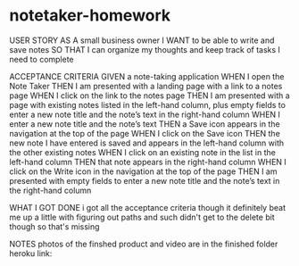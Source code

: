 # notetaker-homework

USER STORY
AS A small business owner
I WANT to be able to write and save notes
SO THAT I can organize my thoughts and keep track of tasks I need to complete


ACCEPTANCE CRITERIA
GIVEN a note-taking application
WHEN I open the Note Taker
THEN I am presented with a landing page with a link to a notes page
WHEN I click on the link to the notes page
THEN I am presented with a page with existing notes listed in the left-hand column, plus empty fields to enter a new note title and the note’s text in the right-hand column
WHEN I enter a new note title and the note’s text
THEN a Save icon appears in the navigation at the top of the page
WHEN I click on the Save icon
THEN the new note I have entered is saved and appears in the left-hand column with the other existing notes
WHEN I click on an existing note in the list in the left-hand column
THEN that note appears in the right-hand column
WHEN I click on the Write icon in the navigation at the top of the page
THEN I am presented with empty fields to enter a new note title and the note’s text in the right-hand column


WHAT I GOT DONE
i got all the acceptance criteria though it definitely beat me up a little with figuring out paths and such
didn't get to the delete bit though so that's missing


NOTES
photos of the finshed product and video are in the finished folder
heroku link:
